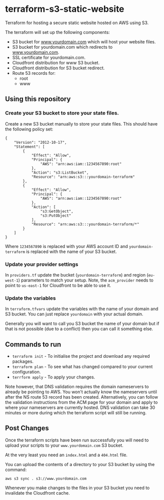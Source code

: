 # terraform-s3-static-website

Terraform for hosting a secure static website hosted on AWS using S3.

The terraform will set up the following components:

- S3 bucket for www.yourdomain.com which will host your website files.
- S3 bucket for yourdomain.com which redirects to www.yourdomain.com.
- SSL certificate for yourdomain.com.
- Cloudfront distribution for www S3 bucket.
- Cloudfront distribution for S3 bucket redirect.
- Route 53 records for:
  - root
  - www

## Using this repository

### Create your S3 bucket to store your state files.

Create a new S3 bucket manually to store your state files. This should have the following policy set:

```
{
    "Version": "2012-10-17",
    "Statement": [
        {
            "Effect": "Allow",
            "Principal": {
                "AWS": "arn:aws:iam::1234567890:root"
            },
            "Action": "s3:ListBucket",
            "Resource": "arn:aws:s3:::yourdomain-terraform"
        },
        {
            "Effect": "Allow",
            "Principal": {
                "AWS": "arn:aws:iam::1234567890:root"
            },
            "Action": [
                "s3:GetObject",
                "s3:PutObject"
            ],
            "Resource": "arn:aws:s3:::yourdomain-terraform/*"
        }
    ]
}
```

Where `1234567890` is replaced with your AWS account ID and `yourdomain-terraform` is replaced with the name of your S3 bucket.

### Update your provider settings

In `providers.tf` update the bucket (`yourdomain-terraform`) and region (`eu-west-1`) parameters to match your setup. Note, the `acm_provider` needs to point to `us-east-1` for Cloudfront to be able to use it.

### Update the variables

In `terraform.tfvars` update the variables with the name of your domain and S3 bucket. You can just replace `yourdomain` with your actual domain.

Generally you will want to call you S3 bucket the name of your domain but if that is not possible (due to a conflict) then you can call it something else.

## Commands to run

- `terraform init` - To initialise the project and download any required packages.
- `terraform plan` - To see what has changed compared to your current configuration.
- `terrform apply` - To apply your changes.

Note however, that DNS validation requires the domain nameservers to already be pointing to AWS. You won't actually know the nameservers until after the NS route 53 record has been created. Alternatively, you can follow the validation instructions from the ACM page for your domain and apply to where your nameservers are currently hosted. 
DNS validation can take 30 minutes or more during which the terraform script will still be running.

## Post Changes

Once the terraform scripts have been run successfully you will need to upload your scripts to your `www.yourdomain.com` S3 bucket.

At the very least you need an `index.html` and a `404.html` file.

You can upload the contents of a directory to your S3 bucket by using the command:

```
aws s3 sync . s3://www.yourdomain.com
```

Whenever you make changes to the files in your S3 bucket you need to invalidate the Cloudfront cache.

